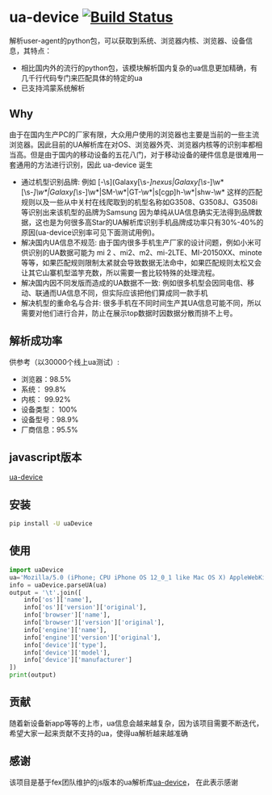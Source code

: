 # ua-device [![Build Status](https://travis-ci.com/kaivean/python-ua-device.svg?branch=master)](https://travis-ci.com/kaivean/python-ua-device)
解析user-agent的python包，可以获取到系统、浏览器内核、浏览器、设备信息，其特点：

* 相比国内外的流行的python包，该模块解析国内复杂的ua信息更加精确，有几千行代码专门来匹配具体的特定的ua
* 已支持鸿蒙系统解析

## Why

由于在国内生产PC的厂家有限，大众用户使用的浏览器也主要是当前的一些主流浏览器。因此目前的UA解析库在对OS、浏览器外壳、浏览器内核等的识别率都相当高。但是由于国内的移动设备的五花八门，对于移动设备的硬件信息是很难用一套通用的方法进行识别，因此 ua-device 诞生

* 通过机型识别品牌: 例如 [-\s](Galaxy[\s-_]nexus|Galaxy[\s-_]\w*[\s-_]\w*|Galaxy[\s-_]\w*|SM-\w*|GT-\w*|s[cgp]h-\w*|shw-\w* 这样的匹配规则以及一些从中关村在线爬取到的机型名称如G3508、G3508J、G3508i 等识别出来该机型的品牌为Samsung 因为单纯从UA信息确实无法得到品牌数据，这也是为何很多高Star的UA解析库识别手机品牌成功率只有30%-40%的原因(ua-device识别率可见下面测试用例)。
* 解决国内UA信息不规范: 由于国内很多手机生产厂家的设计问题，例如小米可供识别的UA数据可能为 mi 2 、mi2、m2、mi-2LTE、MI-20150XX、minote等等，如果匹配规则限制太紧就会导致数据无法命中，如果匹配规则太松又会让其它山寨机型滥竽充数，所以需要一套比较特殊的处理流程。
* 解决国内因不同发版而造成的UA数据不一致: 例如很多机型会因同电信、移动、联通而UA信息不同，但实际应该把他们算成同一款手机
* 解决机型的重命名与合并: 很多手机在不同时间生产其UA信息可能不同，所以需要对他们进行合并，防止在展示top数据时因数据分散而排不上号。

## 解析成功率
供参考（以30000个线上ua测试）:
* 浏览器：98.5%
* 系统： 99.8%
* 内核： 99.92%
* 设备类型： 100%
* 设备型号：98.9%
* 厂商信息：95.5%

## javascript版本
[ua-device](https://github.com/fex-team/ua-device)


## 安装

```bash
pip install -U uaDevice
```

## 使用

```python
import uaDevice
ua='Mozilla/5.0 (iPhone; CPU iPhone OS 12_0_1 like Mac OS X) AppleWebKit/605.1.15 (KHTML, like Gecko) Version/12.0 MQQBrowser/8.9.1 Mobile/15E148 Safari/604.1 MttCustomUA/2 QBWebViewType/1 WKType/1'
info = uaDevice.parseUA(ua)
output = '\t'.join([
    info['os']['name'],
    info['os']['version']['original'],
    info['browser']['name'],
    info['browser']['version']['original'],
    info['engine']['name'],
    info['engine']['version']['original'],
    info['device']['type'],
    info['device']['model'],
    info['device']['manufacturer']
])
print(output)
```

## 贡献
随着新设备新app等等的上市，ua信息会越来越复杂，因为该项目需要不断迭代，希望大家一起来贡献不支持的ua，使得ua解析越来越准确

## 感谢
该项目是基于fex团队维护的js版本的ua解析库[ua-device](https://github.com/fex-team/ua-device)， 在此表示感谢